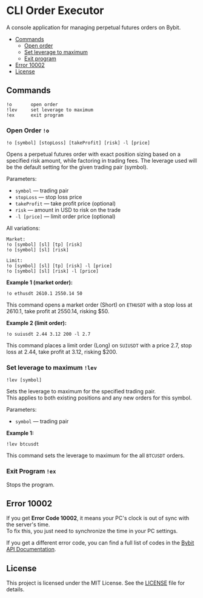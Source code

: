 # CLI Order Executor

A console application for managing perpetual futures orders on Bybit.

* [Commands](#commands)
    * [Open order](#open-order-o)
    * [Set leverage to maximum](#set-leverage-to-maximum-lev)
    * [Exit program](#exit-program-ex)
* [Error 10002](#error-10002)
* [License](#license)

## Commands

    !o       open order
    !lev     set leverage to maximum
    !ex      exit program

### Open Order `!o`

```
!o [symbol] [stopLoss] [takeProfit] [risk] -l [price]
```

Opens a perpetual futures order with exact position sizing based on a specified risk amount, while factoring in trading fees. The leverage used will be the default setting for the given trading pair (symbol).

Parameters:

- `symbol` — trading pair
- `stopLoss` — stop loss price
- `takeProfit` — take profit price (optional)
- `risk` — amount in USD to risk on the trade
- `-l [price]` — limit order price (optional)

All variations:

```
Market:
!o [symbol] [sl] [tp] [risk]
!o [symbol] [sl] [risk]

Limit:
!o [symbol] [sl] [tp] [risk] -l [price]
!o [symbol] [sl] [risk] -l [price]
```

**Example 1 (market order):**

```
!o ethusdt 2610.1 2550.14 50
```

This command opens a market order (Short) on `ETHUSDT` with a stop loss at 2610.1, take profit at 2550.14, risking $50.

**Example 2 (limit order):**

```
!o suiusdt 2.44 3.12 200 -l 2.7
```

This command places a limit order (Long) on `SUIUSDT` with a price 2.7, stop loss at 2.44, take profit at 3.12, risking $200.

### Set leverage to maximum `!lev`

```
!lev [symbol]
```

Sets the leverage to maximum for the specified trading pair.  
This applies to both existing positions and any new orders for this symbol.

Parameters:

- `symbol` — trading pair

**Example 1:**

```
!lev btcusdt
```

This command sets the leverage to maximum for the all `BTCUSDT` orders.

### Exit Program `!ex`

Stops the program.

## Error 10002

If you get **Error Code 10002**, it means your PC's clock is out of sync with the server's time.   
To fix this, you just need to synchronize the time in your PC settings.

If you get a different error code, you can find a full list of codes in the [Bybit API Documentation](https://bybit-exchange.github.io/docs/v5/error).

## License

This project is licensed under the MIT License. See the [LICENSE](LICENSE) file for details.